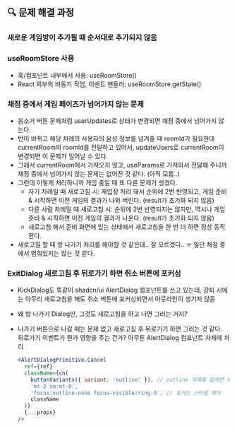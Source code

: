 ## 🔍 문제 해결 과정

### 새로운 게임방이 추가될 때 순서대로 추가되지 않음

### useRoomStore 사용

- 훅/컴포넌트 내부에서 사용: useRoomStore()
- React 외부의 비동기 작업, 이벤트 핸들러: useRoomStore.getState()

### 채점 중에서 게임 페이즈가 넘어가지 않는 문제

- 음소거 버튼 문제처럼 userUpdates로 상태가 변경되면 채점 중에서 넘어가지 않는다.
- 턴이 바뀌고 해당 차례의 사용자의 음성 정보를 넘겨줄 때 roomId가 필요한데 currentRoom의 roomId를 전달하고 있어서, updateUsers로 currentRoom이 변경되면 이 문제가 일어날 수 있다.
- 그래서 currentRoom에서 가져오지 않고, useParams로 가져와서 전달해 주니까 채점 중에서 넘어가지 않는 문제는 없어진 것 같다. (아직 모름..)
- 그런데 이렇게 처리하니까 게임 중일 때 또 다른 문제가 생겼다.
  - 자기 차례일 때 새로고침 시: 재입장 처리 돼서 순위에 2번 반영되고, 게임 준비 & 시작하면 이전 게임의 결과가 나와 버린다. (result가 초기화 되지 않음)
  - 다른 사람 차례일 때 새로고침 시: 순위에 2번 반영되지는 않지만, 역시나 게임 준비 & 시작하면 이전 게임의 결과가 나온다. (result가 초기화 되지 않음)
  - 새로고침 해서 준비 화면에 있는 상태에서 새로고침을 한 번 더 하면 정상 동작한다.
- 새로고침 할 때 방 나가기 처리를 해야할 것 같은데.. 잘 모르겠다.. ㅜ 일단 채점 중에서 멈춰있지는 않는 것 같다.

### ExitDialog 새로고침 후 뒤로가기 하면 취소 버튼에 포커싱

- KickDialog도 똑같이 shadcn/ui AlertDialog 컴포넌트를 쓰고 있는데, 강퇴 시에는 아무리 새로고침을 해도 취소 버튼에 포커싱되면서 아웃라인이 생기지 않음
- 왜 방 나가기 Dialog만, 그것도 새로고침을 하고 나면 그러는 거지?
- 나가기 버튼으로 나갈 때는 문제 없고 새로고침 후 뒤로가기 하면 그러는 것 같다. 뒤로가기 이벤트가 뭔가 영향을 주는 건가? 아무튼 AlertDialog 컴포넌트 자체에 처리

  ```jsx
  <AlertDialogPrimitive.Cancel
    ref={ref}
    className={cn(
      buttonVariants({ variant: 'outline' }), // outline 자체를 없애면 버튼 색상이 바뀜
      'mt-2 sm:mt-0',
      'focus:outline-none focus-visible:ring-0', // 포커스 스타일 제거
      className
    )}
    {...props}
  />
  ```
